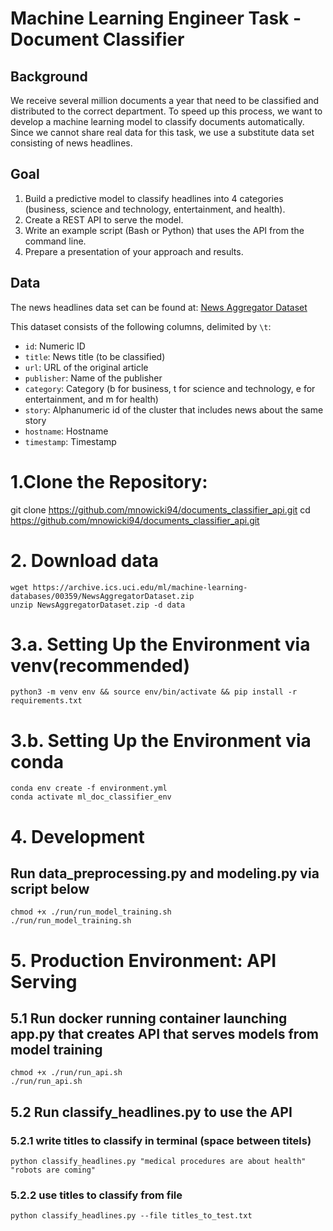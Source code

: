 # Machine Learning Engineer Task - Document Classifier 

## Background
We receive several million documents a year that need to be classified and distributed to the correct department. To speed up this process, we want to develop a machine learning model to classify documents automatically. Since we cannot share real data for this task, we use a substitute data set consisting of news headlines.

## Goal
1. Build a predictive model to classify headlines into 4 categories (business, science and technology, entertainment, and health).
2. Create a REST API to serve the model.
3. Write an example script (Bash or Python) that uses the API from the command line.
4. Prepare a presentation of your approach and results.

## Data
The news headlines data set can be found at: [News Aggregator Dataset](https://archive.ics.uci.edu/ml/machine-learning-databases/00359/NewsAggregatorDataset.zip)

This dataset consists of the following columns, delimited by `\t`:
- `id`: Numeric ID
- `title`: News title (to be classified)
- `url`: URL of the original article
- `publisher`: Name of the publisher
- `category`: Category (b for business, t for science and technology, e for entertainment, and m for health)
- `story`: Alphanumeric id of the cluster that includes news about the same story
- `hostname`: Hostname
- `timestamp`: Timestamp


# 1.Clone the Repository:

   git clone https://github.com/mnowicki94/documents_classifier_api.git
   cd https://github.com/mnowicki94/documents_classifier_api.git

# 2. Download data

    wget https://archive.ics.uci.edu/ml/machine-learning-databases/00359/NewsAggregatorDataset.zip
    unzip NewsAggregatorDataset.zip -d data

# 3.a. Setting Up the Environment via venv(recommended)

    python3 -m venv env && source env/bin/activate && pip install -r requirements.txt

# 3.b. Setting Up the Environment via conda

    conda env create -f environment.yml
    conda activate ml_doc_classifier_env


# 4. Development
## Run data_preprocessing.py and modeling.py via script below

    chmod +x ./run/run_model_training.sh
    ./run/run_model_training.sh


# 5. Production Environment: API Serving
## 5.1 Run docker running container launching app.py that creates API that serves models from model training

    chmod +x ./run/run_api.sh
    ./run/run_api.sh

## 5.2 Run classify_headlines.py to use the API

### 5.2.1 write titles to classify in terminal (space between titels)
    
    python classify_headlines.py "medical procedures are about health" "robots are coming"

### 5.2.2 use titles to classify from file
    
    python classify_headlines.py --file titles_to_test.txt

